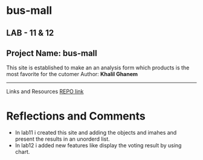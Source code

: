 # bus-mall
## LAB - 11 & 12
## Project Name: bus-mall
This site is established to make an an analysis form which products is the most favorite for the cutomer
Author: **Khalil Ghanem**

*** 
Links and Resources
[REPO link](https://github.com/KhalilGhanem/bus-mall)

# Reflections and Comments
* In lab11 i created this site and adding the  objects and imahes and present the results in an unorderd list.
* In lab12 i added new features like display the voting result by using chart. 

